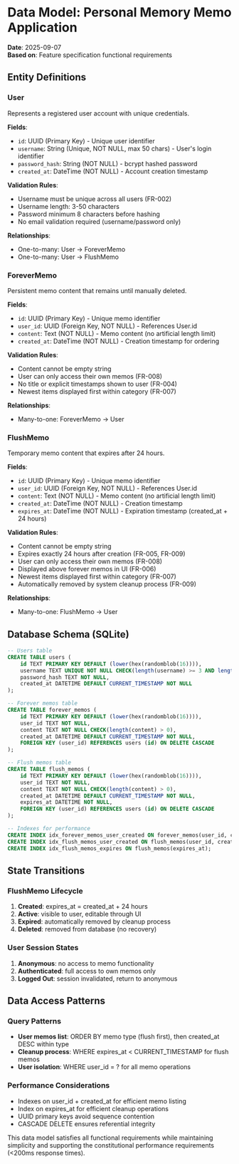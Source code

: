 # Data Model: Personal Memory Memo Application

**Date**: 2025-09-07  
**Based on**: Feature specification functional requirements

## Entity Definitions

### User
Represents a registered user account with unique credentials.

**Fields**:
- `id`: UUID (Primary Key) - Unique user identifier
- `username`: String (Unique, NOT NULL, max 50 chars) - User's login identifier
- `password_hash`: String (NOT NULL) - bcrypt hashed password
- `created_at`: DateTime (NOT NULL) - Account creation timestamp

**Validation Rules**:
- Username must be unique across all users (FR-002)
- Username length: 3-50 characters
- Password minimum 8 characters before hashing
- No email validation required (username/password only)

**Relationships**:
- One-to-many: User → ForeverMemo
- One-to-many: User → FlushMemo

### ForeverMemo
Persistent memo content that remains until manually deleted.

**Fields**:
- `id`: UUID (Primary Key) - Unique memo identifier  
- `user_id`: UUID (Foreign Key, NOT NULL) - References User.id
- `content`: Text (NOT NULL) - Memo content (no artificial length limit)
- `created_at`: DateTime (NOT NULL) - Creation timestamp for ordering

**Validation Rules**:
- Content cannot be empty string
- User can only access their own memos (FR-008)
- No title or explicit timestamps shown to user (FR-004)
- Newest items displayed first within category (FR-007)

**Relationships**:
- Many-to-one: ForeverMemo → User

### FlushMemo
Temporary memo content that expires after 24 hours.

**Fields**:
- `id`: UUID (Primary Key) - Unique memo identifier
- `user_id`: UUID (Foreign Key, NOT NULL) - References User.id  
- `content`: Text (NOT NULL) - Memo content (no artificial length limit)
- `created_at`: DateTime (NOT NULL) - Creation timestamp
- `expires_at`: DateTime (NOT NULL) - Expiration timestamp (created_at + 24 hours)

**Validation Rules**:
- Content cannot be empty string
- Expires exactly 24 hours after creation (FR-005, FR-009)
- User can only access their own memos (FR-008)
- Displayed above forever memos in UI (FR-006)
- Newest items displayed first within category (FR-007)
- Automatically removed by system cleanup process (FR-009)

**Relationships**:
- Many-to-one: FlushMemo → User

## Database Schema (SQLite)

```sql
-- Users table
CREATE TABLE users (
    id TEXT PRIMARY KEY DEFAULT (lower(hex(randomblob(16)))),
    username TEXT UNIQUE NOT NULL CHECK(length(username) >= 3 AND length(username) <= 50),
    password_hash TEXT NOT NULL,
    created_at DATETIME DEFAULT CURRENT_TIMESTAMP NOT NULL
);

-- Forever memos table  
CREATE TABLE forever_memos (
    id TEXT PRIMARY KEY DEFAULT (lower(hex(randomblob(16)))),
    user_id TEXT NOT NULL,
    content TEXT NOT NULL CHECK(length(content) > 0),
    created_at DATETIME DEFAULT CURRENT_TIMESTAMP NOT NULL,
    FOREIGN KEY (user_id) REFERENCES users (id) ON DELETE CASCADE
);

-- Flush memos table
CREATE TABLE flush_memos (
    id TEXT PRIMARY KEY DEFAULT (lower(hex(randomblob(16)))),
    user_id TEXT NOT NULL,
    content TEXT NOT NULL CHECK(length(content) > 0),
    created_at DATETIME DEFAULT CURRENT_TIMESTAMP NOT NULL,
    expires_at DATETIME NOT NULL,
    FOREIGN KEY (user_id) REFERENCES users (id) ON DELETE CASCADE
);

-- Indexes for performance
CREATE INDEX idx_forever_memos_user_created ON forever_memos(user_id, created_at DESC);
CREATE INDEX idx_flush_memos_user_created ON flush_memos(user_id, created_at DESC);
CREATE INDEX idx_flush_memos_expires ON flush_memos(expires_at);
```

## State Transitions

### FlushMemo Lifecycle
1. **Created**: expires_at = created_at + 24 hours
2. **Active**: visible to user, editable through UI
3. **Expired**: automatically removed by cleanup process
4. **Deleted**: removed from database (no recovery)

### User Session States
1. **Anonymous**: no access to memo functionality
2. **Authenticated**: full access to own memos only
3. **Logged Out**: session invalidated, return to anonymous

## Data Access Patterns

### Query Patterns
- **User memos list**: ORDER BY memo type (flush first), then created_at DESC within type
- **Cleanup process**: WHERE expires_at < CURRENT_TIMESTAMP for flush memos
- **User isolation**: WHERE user_id = ? for all memo operations

### Performance Considerations
- Indexes on user_id + created_at for efficient memo listing
- Index on expires_at for efficient cleanup operations
- UUID primary keys avoid sequence contention
- CASCADE DELETE ensures referential integrity

This data model satisfies all functional requirements while maintaining simplicity and supporting the constitutional performance requirements (<200ms response times).